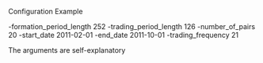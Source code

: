 Configuration Example

-formation_period_length 252 -trading_period_length 126 -number_of_pairs 20 -start_date 2011-02-01 -end_date 2011-10-01 -trading_frequency 21

The arguments are self-explanatory
